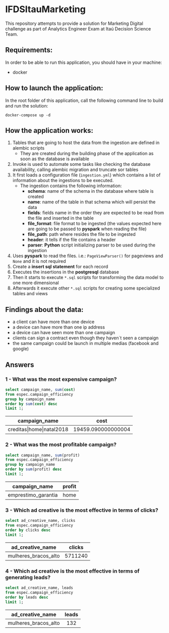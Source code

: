 # IFDSItauMarketing
This repository attempts to provide a solution for Marketing Digital challenge as part 
of Analytics Engineer Exam at Itaú Decision Science Team.

## Requirements:

In order to be able to run this application, you should have in your machine:

* docker

## How to launch the application:

In the root folder of this application, call the following command line to build and run the solution:

````shell
docker-compose up -d
````

## How the application works:

1. Tables that are going to host the data from the ingestion are defined in alembic scripts
   * They are created during the building phase of the application as soon as the database is available
2. Invoke is used to automate some tasks like checking the database availability, calling alembic migration 
   and truncate sor tables
3. It first loads a configuration file (`ingestion.yml`) which contains a list of information 
   about the ingestions to be executed.
   * The ingestion contains the following information:
     * **schema**: name of the schema in the database where table is created
     * **name**: name of the table in that schema which will persist the data
     * **fields**: fields name in the order they are expected to be read from the file and inserted in the table
     * **file_format**: file format to be ingested (the values expected here are going to be 
       passed to **pyspark** when reading the file)
     * **file_path**: path where resides the file to be ingested
     * **header**: it tells if the file contains a header
     * **parser**: **Python** script initializing parser to be used during the ingestion
4. Uses **pyspark** to read the files. i.e.: `PageViewParser()` for pageviews and `None` and it is not required
5. Create a **insert sql statement** for each record
6. Executes the insertions in the **postgresql** database
7. Then it starts to execute `*.sql` scripts for transforming the data model to one more dimensional 
8. Afterwards it execute other `*.sql` scripts for creating some specialized tables and views


## Findings about the data:

* a client can have more than one device
* a device can have more than one ip address
* a device can have seen more than one campaign
* clients can sign a contract even though they haven`t seen a campaign
* the same campaign could be launch in multiple medias (facebook and google)

## Answers

### 1 - What was the most expensive campaign?
````sql
select campaign_name, sum(cost)
from espec.campaign_efficiency
group by campaign_name
order by sum(cost) desc
limit 1;
````
| campaign_name | cost |
| ------------- |:-------------:|
| creditas&#124;home&#124;natal2018 | 19459.090000000004 |


### 2 - What was the most profitable campaign?
````sql
select campaign_name, sum(profit)
from espec.campaign_efficiency
group by campaign_name
order by sum(profit) desc
limit 1;
````
| campaign_name | profit |
| ------------- |:-------------:|
| emprestimo_garantia|home|natal2018 | 34065.47000000004 |


### 3 - Which ad creative is the most effective in terms of clicks?
````sql
select ad_creative_name, clicks
from espec.campaign_efficiency
order by clicks desc
limit 1;
````
| ad_creative_name | clicks |
| ------------- |:-------------:|
| mulheres_bracos_alto | 5711240 |


### 4 - Which ad creative is the most effective in terms of generating leads?
````sql
select ad_creative_name, leads
from espec.campaign_efficiency
order by leads desc
limit 1;
````
| ad_creative_name | leads |
| ------------- |:-------------:|
| mulheres_bracos_alto | 132 |

